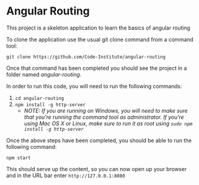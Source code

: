 # Angular Routing 

This project is a skeleton application to learn the basics of angular routing

To clone the application use the usual git clone command from a command tool:

`git clone https://github.com/Code-Institute/angular-routing`


Once that command has been completed you should see the project in a folder named *angular-routing*.

In order to run this code, you will need to run the following commands:

1. `cd angular-routing`
2. `npm install -g http-server` 
	* *NOTE: If you are running on Windows, you will need to make sure that you're running the command tool as administrator. If you're using Mac OS X or Linux, make sure to run it as root using `sudo npm install -g http-server`*

Once the above steps have been completed, you should be able to run the following command:

`npm start`

This should serve up the content, so you can now open up your browser and in the URL bar enter `http://127.0.0.1:8080`
